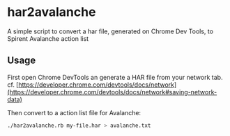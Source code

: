 # har2avalanche

A simple script to convert a har file, generated on Chrome Dev Tools, to Spirent Avalanche action list

## Usage

First open Chrome DevTools an generate a HAR file from your network tab.
cf. [https://developer.chrome.com/devtools/docs/network](https://developer.chrome.com/devtools/docs/network#saving-network-data)

Then convert to a action list file for Avalanche:

```sh
./har2avalanche.rb my-file.har > avalanche.txt
```
